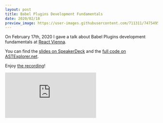 ```yaml
---
layout: post
title: Babel Plugins Development Fundamentals
date: 2020/02/18
preview_image: https://user-images.githubusercontent.com/711311/74754958-aff46400-5272-11ea-994b-2b9486bbb76d.png
---
```


On February 17th, 2020 I gave a talk about Babel Plugins development fundamentals at [React Vienna](https://twitter.com/reactvienna).

You can find the [slides on SpeakerDeck](https://speakerdeck.com/giuseppe/babel-plugins-101) and the [full code on ASTExplorer.net](https://astexplorer.net/#/gist/c1cbc568fb319b247bc88d84e5d85821/618b635baf738c52efcf61f8589f870af6e2ca88).

Enjoy [the recording](https://www.youtube.com/watch?v=YqOLNe-knP8)!

<iframe aria-label="youtube embed of the video talk" class="Video" id="recording-embed" src="https://www.youtube.com/embed/YqOLNe-knP8" frameborder="0" allow="accelerometer; autoplay; encrypted-media; gyroscope; picture-in-picture" allowfullscreen></iframe>
